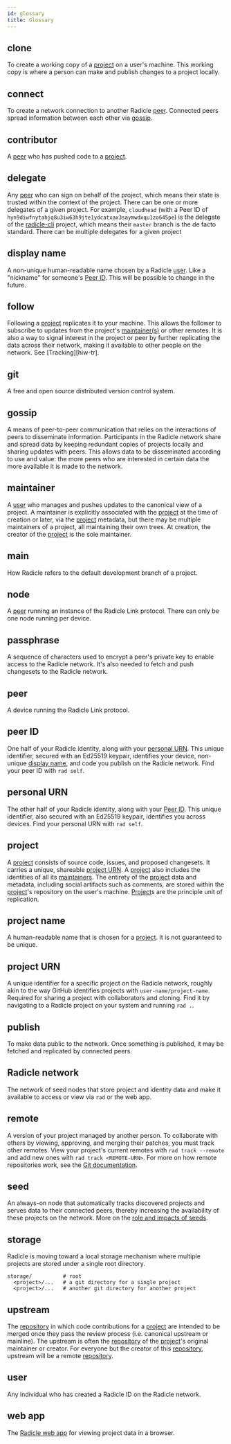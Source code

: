 ```yaml
---
id: glossary
title: Glossary
---
```


## clone
To create a working copy of a [project][pr] on a user's machine. This working
copy is where a person can make and publish changes to a project locally.

## connect
To create a network connection to another Radicle [peer][pe]. Connected peers
spread information between each other via [gossip][gp].

## contributor
A [peer][pe] who has pushed code to a [project][pr].

## delegate

Any [peer](#peer) who can sign on behalf of the project, which means their state is trusted within the context of the
project. There can be one or more delegates of a given project. For example, `cloudhead` (with a Peer ID of
`hyn9diwfnytahjq8u3iw63h9jte1ydcatxax3saymwdxqu1zo645pe`) is the delegate of the
[radicle-cli](https://app.radicle.xyz/alt-clients.radicle.eth/rad:git:hnrkmg77m8tfzj4gi4pa4mbhgysfgzwntjpao/tree/f7a9314b5ff176a6836923c0424157070f995533)
project, which means their `master` branch is the de facto standard. There can be multiple delegates for a given project

## display name
A non-unique human-readable name chosen by a Radicle [user][us]. Like a
"nickname" for someone's [Peer ID](#peer-id). This will be possible to change in
the future.

## follow
Following a [project][pr] replicates it to your machine. This allows the
follower to subscribe to updates from the project's [maintainer(s)][ma] or other
remotes. It is also a way to signal interest in the project or peer by further
replicating the data across their network, making it available to other people
on the network. See [Tracking][hiw-tr].

## git
A free and open source distributed version control system.

## gossip
A means of peer-to-peer communication that relies on the interactions of peers
to disseminate information. Participants in the Radicle network share and spread
data by keeping redundant copies of projects locally and sharing updates with
peers. This allows data to be disseminated according to use and value: the more
peers who are interested in certain data the more available it is made to the
network.

## maintainer
A [user][us] who manages and pushes updates to the canonical view of a project.
A maintainer is explicitly associated with the [project][pr] at the time of
creation or later, via the [project][pr] metadata,
but there may be multiple maintainers of a project, all maintaining their own
trees. At creation, the creator of the [project][pr] is the sole maintainer.

## main
How Radicle refers to the default development branch of a project.

## node
A [peer][pr] running an instance of the Radicle Link protocol. There can only be
one node running per device.

## passphrase
A sequence of characters used to encrypt a peer's private key to enable access to the Radicle network. It's also needed
to fetch and push changesets to the Radicle network.

## peer
A device running the Radicle Link protocol.

## peer ID
One half of your Radicle identity, along with your [personal URN](#personal-urn). This unique identifier, secured with
an Ed25519 keypair, identifies your device, non-unique [display name](#display-name), and code you publish on the
Radicle network. Find your peer ID with `rad self`.

## personal URN
The other half of your Radicle identity, along with your [Peer ID](#peer-id). This unique identifier, also secured with
an Ed25519 keypair, identifies you across devices. Find your personal URN with `rad self`.

## project
A [project][pr] consists of source code, issues, and proposed changesets. It
carries a unique, shareable [project URN](#project-urn). A [project][pr] also includes the
identities of all its [maintainers][ma]. The entirety of the [project][pr] data
and metadata, including social artifacts such as comments, are stored within the
[project][pr]'s repository on the user's machine. [Project][pr]s are the
principle unit of replication.

## project name
A human-readable name that is chosen for a [project][pe]. It is not guaranteed
to be unique.

## project URN
A unique identifier for a specific project on the Radicle network, roughly akin to the way GitHub identifies projects
with `user-name/project-name`. Required for sharing a project with collaborators and cloning. Find it by navigating to a
Radicle project on your system and running `rad .`.

## publish
To make data public to the network. Once something is published, it may be
fetched and replicated by connected peers.

## Radicle network
The network of seed nodes that store project and identity data and make it available to access or view via `rad` or the
web app.

## remote
A version of your project managed by another person. To collaborate with others by viewing, approving, and merging their
patches, you must track other remotes. View your project's current remotes with `rad track --remote` and add new ones
with `rad track <REMOTE-URN>`. For more on how remote repositories work, see the [Git
documentation](https://git-scm.com/book/en/v2/Git-Basics-Working-with-Remotes).

## seed
An always-on node that automatically tracks discovered projects and serves data
to their connected peers, thereby increasing the availability of these projects
on the network. More on the [role and impacts of seeds](how-radicle-works.md#seed-nodes).

## storage

Radicle is moving toward a local storage mechanism where multiple projects are stored under a single root directory.

```
storage/          # root
  <project>/...   # a git directory for a single project
  <project>/...   # another git directory for another project
```

## upstream
The [repository][re] in which code contributions for a [project][pr] are
intended to be merged once they pass the review process (i.e. canonical upstream
or mainline). The upstream is often the [repository][re] of the [project][pr]'s
original maintainer or creator. For everyone but the creator of this
[repository][re], upstream will be a remote [repository][re].

## user
Any individual who has created a Radicle ID on the Radicle network.

## web app
The [Radicle web app](https://app.radicle.xyz) for viewing project data in a browser.


[br]: #branch
[gp]: #gossip
[ma]: #maintainer
[pe]: #peer
[pr]: #project
[re]: #repository
[ri]: #radicle-id
[us]: #user
